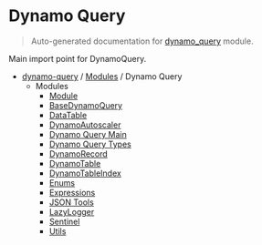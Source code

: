 # Dynamo Query

> Auto-generated documentation for [dynamo_query](https://github.com/altitudenetworks/dynamoquery/blob/master/dynamo_query/__init__.py) module.

Main import point for DynamoQuery.

- [dynamo-query](../README.md#dynamoquery) / [Modules](../MODULES.md#dynamo-query-modules) / Dynamo Query
    - Modules
        - [Module](module.md#module)
        - [BaseDynamoQuery](base_dynamo_query.md#basedynamoquery)
        - [DataTable](data_table.md#datatable)
        - [DynamoAutoscaler](dynamo_autoscaler.md#dynamoautoscaler)
        - [Dynamo Query Main](dynamo_query_main.md#dynamo-query-main)
        - [Dynamo Query Types](dynamo_query_types.md#dynamo-query-types)
        - [DynamoRecord](dynamo_record.md#dynamorecord)
        - [DynamoTable](dynamo_table.md#dynamotable)
        - [DynamoTableIndex](dynamo_table_index.md#dynamotableindex)
        - [Enums](enums.md#enums)
        - [Expressions](expressions.md#expressions)
        - [JSON Tools](json_tools.md#json-tools)
        - [LazyLogger](lazy_logger.md#lazylogger)
        - [Sentinel](sentinel.md#sentinel)
        - [Utils](utils.md#utils)
